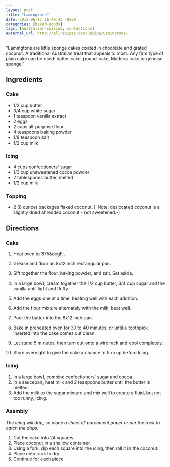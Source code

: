 ```yaml
---
layout: post
title: "Lamingtons"
date: 2012-06-17 16:49:43 -0500
categories: [baked-goods]
tags: [australian-cuisine, confections]
external_url: http://allrecipes.com/Recipe/Lamingtons/
---
```

"Lamingtons are little sponge cakes coated in chocolate and grated coconut. A traditional Australian treat that appeals to most. Any firm type of plain cake can be used: butter-cake, pound-cake, Madeira cake or genoise sponge."


## Ingredients

### Cake

* 1/2 cup butter
* 3/4 cup white sugar
* 1 teaspoon vanilla extract
* 2 eggs
* 2 cups all-purpose flour
* 4 teaspoons baking powder
* 1/8 teaspoon salt
* 1/2 cup milk

### Icing

* 4 cups confectioners' sugar
* 1/3 cup unsweetened cocoa powder
* 2 tablespoons butter, melted
* 1/2 cup milk

### Topping

* 2 (8 ounce) packages flaked coconut. [-Note: desiccated coconut is a slightly dried shredded coconut - not sweetened.-]

## Directions

### Cake

1.  Heat oven to 375&degF;.
1.  Grease and flour an 8x12 inch rectangular pan.

1.  Sift together the flour, baking powder, and salt. Set aside.

1.  In a large bowl, cream together the 1/2 cup butter, 3/4 cup sugar and the vanilla until light and fluffy.
1.  Add the eggs one at a time, beating well with each addition.
1.  Add the flour mixture alternately with the milk; beat well.

1.  Pour the batter into the 8x12 inch pan.
1.  Bake in preheated oven for 30 to 40 minutes, or until a toothpick inserted into the cake comes out clean.
1.  Let stand 5 minutes, then turn out onto a wire rack and cool completely.
1.  Store overnight to give the cake a chance to firm up before Icing.

### Icing

1.  In a large bowl, combine confectioners' sugar and cocoa.
1.  In a saucepan, heat milk and 2 teaspoons butter until the butter is melted.
1.  Add the milk to the sugar mixture and mix well to create a fluid, but not too runny, Icing.

### Assmbly

*The Icing will drip, so place a sheet of parchment paper under the rack to catch the drips.*

1.  Cut the cake into 24 squares.
1.  Place coconut in a shallow container.
1.  Using a fork, dip each square into the icing, then roll it in the coconut.
1.  Place onto rack to dry.
1.  Continue for each piece.
